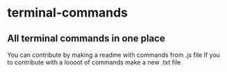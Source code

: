 # terminal-commands
## All terminal commands in one place

You can contribute by making a readme with commands from .js file
If you to contribute with a loooot of commands make a new .txt file 
